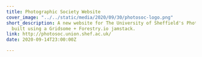 ```yaml
---
title: Photographic Society Website
cover_image: "../../static/media/2020/09/30/photosoc-logo.png"
short_description: A new website for The University of Sheffield's Photographic Society,
  built using a Gridsome + Forestry.io jamstack.
link: http://photosoc.union.shef.ac.uk/
date: 2020-09-14T23:00:00Z

---
```

